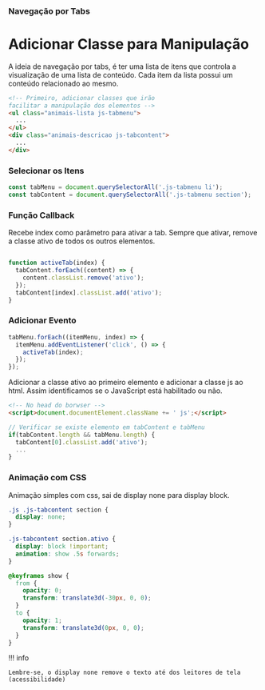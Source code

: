 ### Navegação por Tabs

# Adicionar Classe para Manipulação

A ideia de navegação por tabs, é ter uma lista de itens que controla a visualização de uma lista de conteúdo. Cada item da lista possui um conteúdo relacionado ao mesmo.

```html
<!-- Primeiro, adicionar classes que irão
facilitar a manipulação dos elementos -->
<ul class="animais-lista js-tabmenu">
  ...
</ul>
<div class="animais-descricao js-tabcontent">
  ...
</div>
```

### Selecionar os Itens

```js
const tabMenu = document.querySelectorAll('.js-tabmenu li');
const tabContent = document.querySelectorAll('.js-tabmenu section');
```

### Função Callback

Recebe index como parâmetro para ativar a tab. Sempre que ativar, remove a classe ativo de todos os outros elementos.

```js

function activeTab(index) {
  tabContent.forEach((content) => {
    content.classList.remove('ativo');
  });
  tabContent[index].classList.add('ativo');
}
```

### Adicionar Evento

```js
tabMenu.forEach((itemMenu, index) => {
  itemMenu.addEventListener('click', () => {
    activeTab(index);
  });
});
```

Adicionar a classe ativo ao primeiro elemento e adicionar a classe js ao html. Assim identificamos se o JavaScript está habilitado ou não.

```html
<!-- No head do borwser -->
<script>document.documentElement.className += ' js';</script>
```

```js
// Verificar se existe elemento em tabContent e tabMenu
if(tabContent.length && tabMenu.length) {
  tabContent[0].classList.add('ativo');
  ...
}
```

### Animação com CSS

Animação simples com css, sai de display none para display block.

```css
.js .js-tabcontent section {
  display: none;
}

.js-tabcontent section.ativo {
  display: block !important;
  animation: show .5s forwards;
}

@keyframes show {
  from {
    opacity: 0;
    transform: translate3d(-30px, 0, 0);
  }
  to {
    opacity: 1;
    transform: translate3d(0px, 0, 0);
  }
}
```
!!! info

    Lembre-se, o display none remove o texto até dos leitores de tela (acessibilidade)



